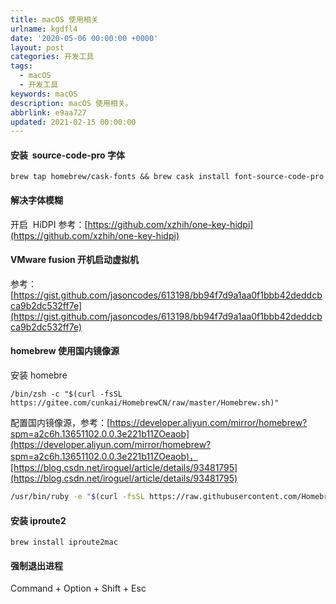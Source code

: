 ```yaml
---
title: macOS 使用相关
urlname: kgdfl4
date: '2020-05-06 00:00:00 +0000'
layout: post
categories: 开发工具
tags:
  - macOS
  - 开发工具
keywords: macOS
description: macOS 使用相关。
abbrlink: e9aa727
updated: 2021-02-15 00:00:00
---
```


#### 安装  source-code-pro 字体

```
brew tap homebrew/cask-fonts && brew cask install font-source-code-pro
```

#### 解决字体模糊

开启  HiDPI 参考：[https://github.com/xzhih/one-key-hidpi](https://github.com/xzhih/one-key-hidpi)

#### VMware fusion 开机启动虚拟机

参考：[https://gist.github.com/jasoncodes/613198/bb94f7d9a1aa0f1bbb42deddcbca9b2dc532ff7e](https://gist.github.com/jasoncodes/613198/bb94f7d9a1aa0f1bbb42deddcbca9b2dc532ff7e)

#### homebrew 使用国内镜像源

安装 homebre

```
/bin/zsh -c "$(curl -fsSL https://gitee.com/cunkai/HomebrewCN/raw/master/Homebrew.sh)"
```

配置国内镜像源，参考：[https://developer.aliyun.com/mirror/homebrew?spm=a2c6h.13651102.0.0.3e221b11ZOeaob](https://developer.aliyun.com/mirror/homebrew?spm=a2c6h.13651102.0.0.3e221b11ZOeaob)，[https://blog.csdn.net/iroguel/article/details/93481795](https://blog.csdn.net/iroguel/article/details/93481795)

```bash
/usr/bin/ruby -e "$(curl -fsSL https://raw.githubusercontent.com/Homebrew/install/master/install)"
```

#### 安装 iproute2

```
brew install iproute2mac
```

#### 强制退出进程

Command + Option + Shift + Esc
